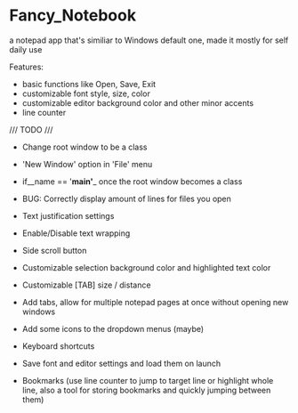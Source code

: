 # Fancy_Notebook
a notepad app that's similiar to Windows default one, made it mostly for self daily use

Features:
- basic functions like Open, Save, Exit
- customizable font style, size, color
- customizable editor background color and other minor accents
- line counter
  
  
/// TODO ///
  
- Change root window to be a class
- 'New Window' option in 'File' menu
- if__name == '__main'___ once the root window becomes a class
- BUG: Correctly display amount of lines for files you open
  
- Text justification settings
- Enable/Disable text wrapping
 - Side scroll button
- Customizable selection background color and highlighted text color
- Customizable [TAB] size / distance
  
- Add tabs, allow for multiple notepad pages at once without opening new windows
- Add some icons to the dropdown menus (maybe)
- Keyboard shortcuts
- Save font and editor settings and load them on launch
- Bookmarks (use line counter to jump to target line or highlight whole line, also a tool for storing bookmarks and quickly jumping between them)
